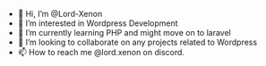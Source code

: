 - 👋 Hi, I’m @Lord-Xenon
- 👀 I’m interested in Wordpress Development
- 🌱 I’m currently learning PHP and might move on to laravel
- 💞️ I’m looking to collaborate on any projects related to Wordpress
- 📫 How to reach me @lord.xenon on discord.

<!---
Lord-Xenon/Lord-Xenon is a ✨ special ✨ repository because its `README.md` (this file) appears on your GitHub profile.
You can click the Preview link to take a look at your changes.
--->
